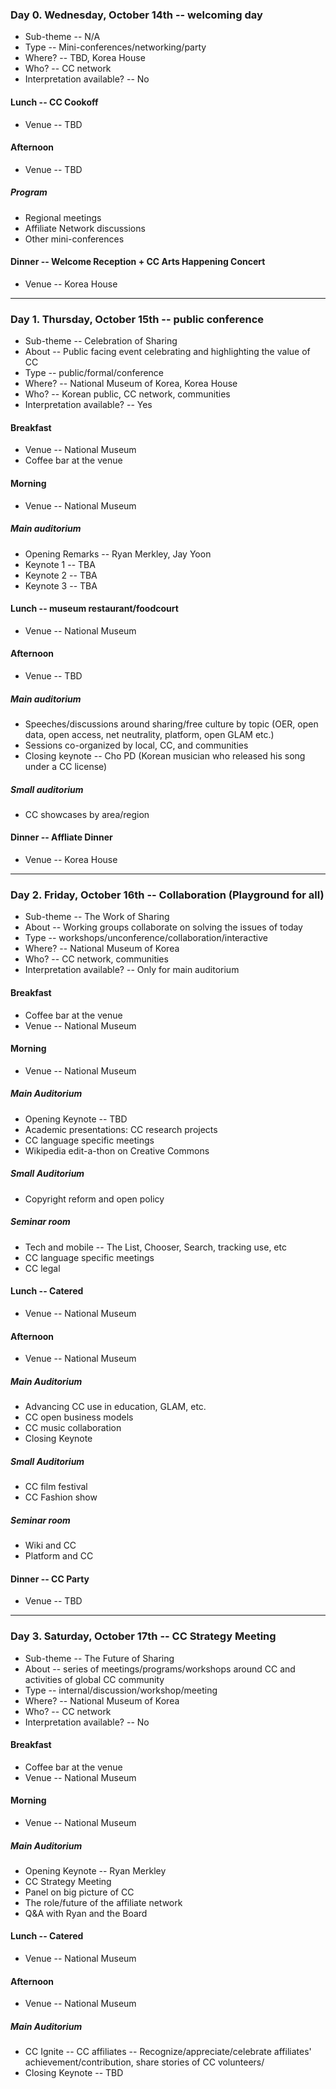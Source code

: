 <meta http-equiv="refresh" content="5">

### Day 0. Wednesday, October 14th -- welcoming day

* Sub-theme -- N/A
* Type -- Mini-conferences/networking/party
* Where? -- TBD, Korea House
* Who? -- CC network
* Interpretation available?	-- No

#### Lunch -- CC Cookoff

* Venue -- TBD

#### Afternoon

* Venue -- TBD

##### Program

* Regional meetings
* Affiliate Network discussions
* Other mini-conferences

#### Dinner -- Welcome Reception + CC Arts Happening Concert

* Venue -- Korea House

---

### Day 1. Thursday, October 15th -- public conference

* Sub-theme -- Celebration of Sharing
* About -- Public facing event celebrating and highlighting the value of CC
* Type -- public/formal/conference
* Where? -- National Museum of Korea, Korea House
* Who? -- Korean public, CC network, communities
* Interpretation available?	-- Yes

#### Breakfast 

* Venue -- National Museum
* Coffee bar at the venue

#### Morning

* Venue -- National Museum

##### Main auditorium

* Opening Remarks -- Ryan Merkley, Jay Yoon
* Keynote 1 -- TBA
* Keynote 2 -- TBA
* Keynote 3 -- TBA

#### Lunch -- museum restaurant/foodcourt

* Venue -- National Museum

#### Afternoon

* Venue -- TBD

##### Main auditorium

* Speeches/discussions around sharing/free culture by topic (OER, open data, open access, net neutrality, platform, open GLAM etc.)
* Sessions co-organized by local, CC, and communities
* Closing keynote -- Cho PD (Korean musician who released his song under a CC license)

##### Small auditorium

* CC showcases by area/region

#### Dinner -- Affliate Dinner

* Venue -- Korea House

---

### Day 2. Friday, October 16th -- Collaboration (Playground for all)

* Sub-theme -- The Work of Sharing
* About -- Working groups collaborate on solving the issues of today
* Type -- workshops/unconference/collaboration/interactive
* Where? -- National Museum of Korea
* Who? -- CC network, communities
* Interpretation available?	-- Only for main auditorium

#### Breakfast

* Coffee bar at the venue
* Venue -- National Museum

#### Morning

* Venue -- National Museum

##### Main Auditorium

* Opening Keynote -- TBD
* Academic presentations: CC research projects
* CC language specific meetings
* Wikipedia edit-a-thon on Creative Commons

##### Small Auditorium

* Copyright reform and open policy

##### Seminar room

* Tech and mobile -- The List, Chooser, Search, tracking use, etc
* CC language specific meetings
* CC legal

#### Lunch -- Catered

* Venue -- National Museum

#### Afternoon

* Venue -- National Museum

##### Main Auditorium

* Advancing CC use in education, GLAM, etc.
* CC open business models
* CC music collaboration
* Closing Keynote

##### Small Auditorium

* CC film festival
* CC Fashion show

##### Seminar room

* Wiki and CC
* Platform and CC

#### Dinner -- CC Party

* Venue -- TBD


---

### Day 3. Saturday, October 17th -- CC Strategy Meeting

* Sub-theme -- The Future of Sharing
* About -- series of meetings/programs/workshops around CC and activities of global CC community
* Type -- internal/discussion/workshop/meeting
* Where? -- National Museum of Korea
* Who? -- CC network
* Interpretation available?	-- No

#### Breakfast

* Coffee bar at the venue
* Venue -- National Museum

#### Morning

* Venue -- National Museum

##### Main Auditorium

* Opening Keynote -- Ryan Merkley
* CC Strategy Meeting
* Panel on big picture of CC
* The role/future of the affiliate network
* Q&A with Ryan and the Board

#### Lunch -- Catered

* Venue -- National Museum

#### Afternoon

* Venue -- National Museum

##### Main Auditorium

* CC Ignite -- CC affiliates -- Recognize/appreciate/celebrate affiliates' achievement/contribution, share stories of CC volunteers/
* Closing Keynote -- TBD



